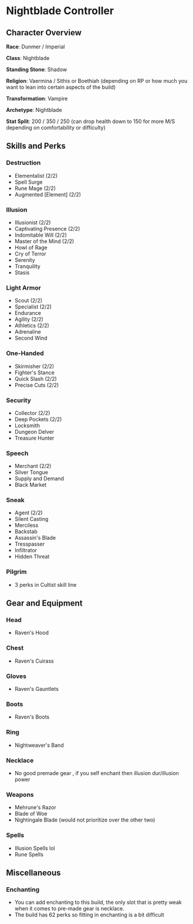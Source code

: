 # Nightblade Controller

## Character Overview

**Race**: Dunmer / Imperial
	
**Class**: Nightblade
 
**Standing Stone**: Shadow

**Religion**: Vaermina / Sithis or Boethiah (depending on RP or how much you want to lean into certain aspects of the build)

**Transformation**: Vampire

**Archetype**: Nightblade

**Stat Split**: 200 / 350 / 250 (can drop health down to 150 for more M/S depending on comfortability or difficulty)

## Skills and Perks

### Destruction

 - Elementalist (2/2)
 - Spell Surge
 - Rune Mage (2/2)
 - Augmented [Element] (2/2)

### Illusion

 - Illusionist (2/2)
 - Captivating Presence (2/2)
 - Indomitable Will (2/2)
 - Master of the Mind (2/2)
 - Howl of Rage
 - Cry of Terror
 - Serenity
 - Tranquility
 - Stasis

### Light Armor
 
 - Scout (2/2)
 - Specialist (2/2)
 - Endurance
 - Agility (2/2)
 - Athletics (2/2)
 - Adrenaline
 - Second Wind

### One-Handed

 - Skirmisher (2/2)
 - Fighter's Stance
 - Quick Slash (2/2)
 - Precise Cuts (2/2)
		
### Security

 - Collector (2/2)
 - Deep Pockets (2/2)
 - Locksmith
 - Dungeon Delver
 - Treasure Hunter
 
### Speech

 - Merchant (2/2)
 - Silver Tongue
 - Supply and Demand
 - Black Market
		
### Sneak

 - Agent (2/2)
 - Silent Casting
 - Merciless
 - Backstab
 - Assassin's Blade
 - Tresspasser
 - Infiltrator
 - Hidden Threat
 
### Pilgrim

 - 3 perks in Cultist skill line

## Gear and Equipment

### Head
 
 - Raven's Hood
 
### Chest
 
 - Raven's Cuirass
 
### Gloves

 - Raven's Gauntlets
 
### Boots

 - Raven's Boots
 
### Ring

 - Nightweaver's Band
 
### Necklace

 - No good premade gear , if you self enchant then illusion dur/illusion power

### Weapons

 - Mehrune's Razor
 - Blade of Woe
 - Nightingale Blade (would not prioritize over the other two)

### Spells
 
 - Illusion Spells lol
 - Rune Spells

## Miscellaneous

### Enchanting

 - You can add enchanting to this build, the only slot that is pretty weak when it comes to pre-made gear is necklace.
 - The build has 62 perks so fitting in enchanting is a bit difficult